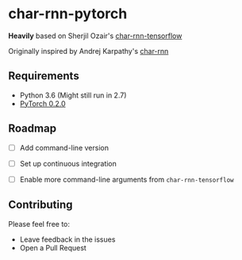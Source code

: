 char-rnn-pytorch
===

**Heavily** based on Sherjil Ozair's [char-rnn-tensorflow](https://github.com/sherjilozair/char-rnn-tensorflow)

Originally inspired by Andrej Karpathy's [char-rnn](https://github.com/karpathy/char-rnn)


## Requirements
- Python 3.6 (Might still run in 2.7)
- [PyTorch 0.2.0](http://pytorch.org/)


## Roadmap
- [ ] Add command-line version
- [ ] Set up continuous integration
- [ ] Enable more command-line arguments from `char-rnn-tensorflow`


## Contributing
Please feel free to:
* Leave feedback in the issues
* Open a Pull Request
